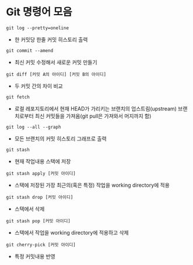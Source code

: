 # Git 명령어 모음
```
git log --pretty=oneline
```
- 한 커밋당 한줄 커밋 히스토리 출력

```
git commit --amend
```
- 최신 커밋 수정해서 새로운 커밋 만들기

```
git diff [커밋 A의 아이디] [커밋 B의 아이디]
```
- 두 커밋 간의 차이 비교

```
git fetch
```
- 로컬 레포지토리에서 현재 HEAD가 가리키는 브랜치의 업스트림(upstream) 브랜치로부터 최신 커밋들을 가져옴(git pull은 가져와서 머지까지 함)

```
git log --all --graph
```
- 모든 브랜치의 커밋 히스토리 그래프로 출력

```
git stash
```
- 현재 작업내용 스택에 저장

```
git stash apply [커밋 아이디]
```
- 스택에 저장된 가장 최근의(혹은 특정) 작업을 working directory에 적용

```
git stash drop [커밋 아이디] 
```
- 스택에서 삭제

```
git stash pop [커밋 아이디]
```
- 스택에서 작업을 working directory에 적용하고 삭제

```
git cherry-pick [커밋 아이디]
```
- 특정 커밋내용 반영
